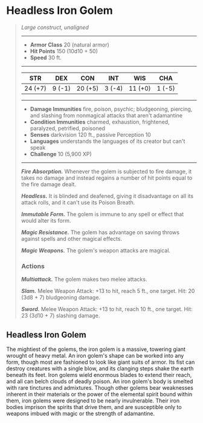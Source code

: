# Headless Iron Golem
>*Large construct, unaligned*
>___
>- **Armor Class** 20 (natural armor)
>- **Hit Points** 150 (10d10 + 50)
>- **Speed** 30 ft.
>___
>|STR|DEX|CON|INT|WIS|CHA|
>|:---:|:---:|:---:|:---:|:---:|:---:|
>|24 (+7)|9 (-1)|20 (+5)|3 (-4)|11 (+0)|1 (-5)|
>___
>- **Damage Immunities** fire, poison, psychic; bludgeoning, piercing, and slashing from nonmagical attacks that aren't adamantine
>- **Condition Immunities** charmed, exhaustion, frightened, paralyzed, petrified, poisoned
>- **Senses** darkvision 120 ft., passive Perception 10
>- **Languages** understands the languages of its creator but can't speak
>- **Challenge** 10 (5,900 XP)
>___
>***Fire Absorption.*** Whenever the golem is subjected to fire damage, it takes no damage and instead regains a number of hit points equal to the fire damage dealt.  
>
>***Headless.*** It is blinded and deafened, giving it disadvantage on all its attack rolls, and it can't use its Poison Breath.  
>
>***Immutable Form.*** The golem is immune to any spell or effect that would alter its form.  
>
>***Magic Resistance.*** The golem has advantage on saving throws against spells and other magical effects.  
>
>***Magic Weapons.*** The golem's weapon attacks are magical.  
>
>### Actions
>***Multiattack.*** The golem makes two melee attacks.  
>
>***Slam.*** Melee Weapon Attack: +13 to hit, reach 5 ft., one target. Hit: 20 (3d8 + 7) bludgeoning damage.  
>
>***Sword.*** Melee Weapon Attack: +13 to hit, reach 10 ft., one target. Hit: 23 (3d10 + 7) slashing damage.
## Headless Iron Golem
The mightiest of the golems, the iron golem is a massive, towering giant wrought of heavy metal. An iron golem's shape can be worked into any form, though most are fashioned to look like giant suits of armor. Its fist can destroy creatures with a single blow, and its clanging steps shake the earth beneath its feet. Iron golems wield enormous blades to extend their reach, and all can belch clouds of deadly poison.
An iron golem's body is smelted with rare tinctures and admixtures. Though other golems bear weaknesses inherent in their materials or the power of the elemental spirit bound within them, iron golems were designed to be nearly invulnerable. Their iron bodies imprison the spirits that drive them, and are susceptible only to weapons imbued with magic or the strength of adamantine.